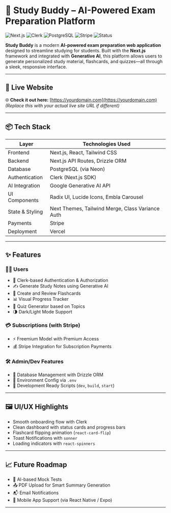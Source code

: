 # 🧠 Study Buddy – AI-Powered Exam Preparation Platform

![Next.js](https://img.shields.io/badge/Frontend-Next.js-blue?logo=next.js)
![Clerk](https://img.shields.io/badge/Auth-Clerk-blueviolet?logo=clerk)
![PostgreSQL](https://img.shields.io/badge/Database-PostgreSQL-blue?logo=postgresql)
![Stripe](https://img.shields.io/badge/Payments-Stripe-635bff?logo=stripe)
![Status](https://img.shields.io/badge/Live-Online-success)

**Study Buddy** is a modern **AI-powered exam preparation web application** designed to streamline studying for students. Built with the **Next.js** framework and integrated with **Generative AI**, this platform allows users to generate personalized study material, flashcards, and quizzes—all through a sleek, responsive interface.

---

## 🔗 Live Website

🌐 **Check it out here:** [https://yourdomain.com](https://yourdomain.com)  
*(Replace this with your actual live site URL if different)*

---

## 📦 Tech Stack

| Layer            | Technologies Used                                |
|------------------|--------------------------------------------------|
| Frontend         | Next.js, React, Tailwind CSS                     |
| Backend          | Next.js API Routes, Drizzle ORM                  |
| Database         | PostgreSQL (via Neon)                            |
| Authentication   | Clerk (Next.js SDK)                              |
| AI Integration   | Google Generative AI API                         |
| UI Components    | Radix UI, Lucide Icons, Embla Carousel           |
| State & Styling  | Next Themes, Tailwind Merge, Class Variance Auth|
| Payments         | Stripe                                           |
| Deployment       | Vercel                                           |

---

## ✨ Features

### 👨‍🎓 Users
- 🔐 Clerk-based Authentication & Authorization
- ✍️ Generate Study Notes using Generative AI
- 🧠 Create and Review Flashcards
- 📊 Visual Progress Tracker
- 🎯 Quiz Generator based on Topics
- 🌗 Dark/Light Mode Support

### 💳 Subscriptions (with Stripe)
- ⚡ Freemium Model with Premium Access
- 💰 Stripe Integration for Subscription Payments

### 🛠 Admin/Dev Features
- 🧱 Database Management with Drizzle ORM
- 📄 Environment Config via `.env`
- 🧪 Development Ready Scripts (`dev`, `build`, `start`)

---

## 🖼️ UI/UX Highlights

- Smooth onboarding flow with Clerk
- Clean dashboard with status cards and progress bars
- Flashcard flipping animation (`react-card-flip`)
- Toast Notifications with `sonner`
- Loading indicators with `react-spinners`

---

## 📈 Future Roadmap

- 🧪 AI-based Mock Tests
- 📤 PDF Upload for Smart Summary Generation
- 📬 Email Notifications
- 📲 Mobile App Support (via React Native / Expo)

---
